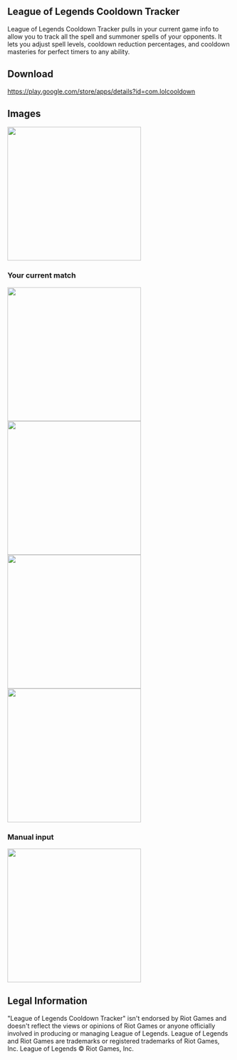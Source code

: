 ## League of Legends Cooldown Tracker

League of Legends Cooldown Tracker pulls in your current game info to allow you to track all the spell and summoner spells of your opponents. It lets you adjust spell levels, cooldown reduction percentages, and cooldown masteries for perfect timers to any ability.

## Download
https://play.google.com/store/apps/details?id=com.lolcooldown

## Images

<img src="Screenshot_20190618-213112_League Cooldown.jpg" width="300" align="center">

### Your current match

<img src="Screenshot_20190618-213212_League Cooldown.jpg" width="300" align="center">


<img src="Screenshot_20190618-213316_League Cooldown.jpg" width="300" align="center">


<img src="Screenshot_20190618-213321_League Cooldown.jpg" width="300" align="center">


<img src="Screenshot_20190618-213325_League Cooldown.jpg" width="300" align="center">

### Manual input

<img src="Screenshot_20190618-214315_League Cooldown.jpg" width="300" align="center">


## Legal Information

"League of Legends Cooldown Tracker" isn't endorsed by Riot Games and doesn't reflect the views or opinions of Riot Games or anyone officially involved in producing or managing League of Legends. League of Legends and Riot Games are trademarks or registered trademarks of Riot Games, Inc. League of Legends © Riot Games, Inc.
